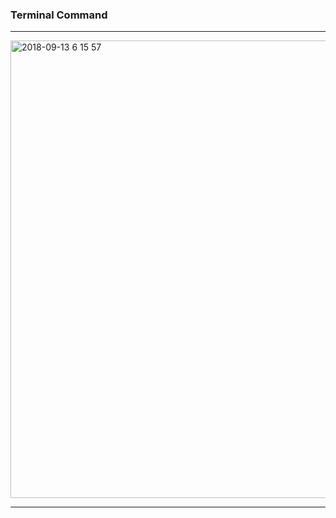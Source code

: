 

### Terminal Command

---



<img width="732" alt="2018-09-13 6 15 57" src="https://user-images.githubusercontent.com/39458555/45479369-4ae53680-b781-11e8-93ed-120134d7b3e0.png">

---

